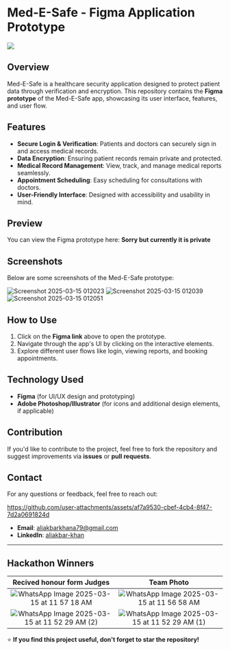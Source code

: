 # Med-E-Safe - Figma Application Prototype

<img src ="https://images-wixmp-ed30a86b8c4ca887773594c2.wixmp.com/f/12cbe8a4-f55c-4b40-85bb-d8e1405e7b84/dga69c1-435d2c41-7c0b-4080-8657-6ab7aadd6761.gif?token=eyJ0eXAiOiJKV1QiLCJhbGciOiJIUzI1NiJ9.eyJzdWIiOiJ1cm46YXBwOjdlMGQxODg5ODIyNjQzNzNhNWYwZDQxNWVhMGQyNmUwIiwiaXNzIjoidXJuOmFwcDo3ZTBkMTg4OTgyMjY0MzczYTVmMGQ0MTVlYTBkMjZlMCIsIm9iaiI6W1t7InBhdGgiOiJcL2ZcLzEyY2JlOGE0LWY1NWMtNGI0MC04NWJiLWQ4ZTE0MDVlN2I4NFwvZGdhNjljMS00MzVkMmM0MS03YzBiLTQwODAtODY1Ny02YWI3YWFkZDY3NjEuZ2lmIn1dXSwiYXVkIjpbInVybjpzZXJ2aWNlOmZpbGUuZG93bmxvYWQiXX0.YqHG-_9q7YWanB4ftKfKHt1r_Nn0Sbc0yhnvXqFjvEg" />

## Overview
Med-E-Safe is a healthcare security application designed to protect patient data through verification and encryption. This repository contains the **Figma prototype** of the Med-E-Safe app, showcasing its user interface, features, and user flow.

## Features
- **Secure Login & Verification**: Patients and doctors can securely sign in and access medical records.
- **Data Encryption**: Ensuring patient records remain private and protected.
- **Medical Record Management**: View, track, and manage medical reports seamlessly.
- **Appointment Scheduling**: Easy scheduling for consultations with doctors.
- **User-Friendly Interface**: Designed with accessibility and usability in mind.

## Preview
You can view the Figma prototype here: **Sorry but currently it is private**

## Screenshots
Below are some screenshots of the Med-E-Safe prototype:

![Screenshot 2025-03-15 012023](https://github.com/user-attachments/assets/d8c215eb-7d0e-4208-90b4-1a8e7495f2a5)
![Screenshot 2025-03-15 012039](https://github.com/user-attachments/assets/845e1bf9-a8e8-41ce-8f45-97b8d04a7326)
![Screenshot 2025-03-15 012051](https://github.com/user-attachments/assets/350404cb-29e5-4534-bb5c-80ff4c46ee54)


## How to Use
1. Click on the **Figma link** above to open the prototype.
2. Navigate through the app's UI by clicking on the interactive elements.
3. Explore different user flows like login, viewing reports, and booking appointments.

## Technology Used
- **Figma** (for UI/UX design and prototyping)
- **Adobe Photoshop/Illustrator** (for icons and additional design elements, if applicable)

## Contribution
If you'd like to contribute to the project, feel free to fork the repository and suggest improvements via **issues** or **pull requests**.

## Contact
For any questions or feedback, feel free to reach out:

https://github.com/user-attachments/assets/af7a9530-cbef-4cb4-8f47-7d2a0691824d


- **Email**: aliakbarkhana79@gmail.com
- **LinkedIn**: [aliakbar-khan](https://www.linkedin.com/in/aliakbar-khan)

---

## Hackathon Winners

| Recived honour form Judges | Team Photo |
|:--------------:|:------------------:|
| ![WhatsApp Image 2025-03-15 at 11 57 18 AM](https://github.com/user-attachments/assets/e374e7d9-5a88-49e6-8ec3-3195bfd30850) | ![WhatsApp Image 2025-03-15 at 11 56 58 AM](https://github.com/user-attachments/assets/7289ac46-9d1e-4493-a8b3-6a8d679e787d) |
| ![WhatsApp Image 2025-03-15 at 11 52 29 AM (2)](https://github.com/user-attachments/assets/dc3f8eae-b256-46ef-9875-0a615427d49d) |  ![WhatsApp Image 2025-03-15 at 11 52 29 AM (1)](https://github.com/user-attachments/assets/e7d114c9-8f94-4a88-82d8-254ddd611b60) |


⭐ **If you find this project useful, don't forget to star the repository!**
